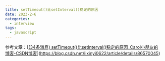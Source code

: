 ```yaml
---
title: setTimeout()比setInterval()稳定的原因
date: 2023-2-6
categories:
  - interview
tags:
  - javascript
---
```


参考文章：[[(34条消息) setTimeout()比setInterval()稳定的原因_Carol小朋友的博客-CSDN博客](https://blog.csdn.net/lixinyi0622/article/details/86570045)](https://blog.csdn.net/lixinyi0622/article/details/86570045)


